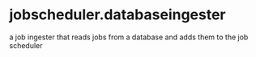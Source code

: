 # jobscheduler.databaseingester
a job ingester that reads jobs from a database and adds them to the job scheduler
